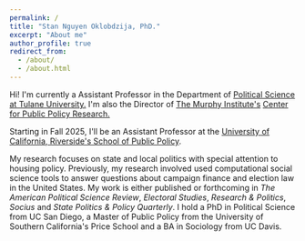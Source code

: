 ```yaml
---
permalink: /
title: "Stan Nguyen Oklobdzija, PhD."
excerpt: "About me"
author_profile: true
redirect_from: 
  - /about/
  - /about.html
---
```


Hi! I'm currently a Assistant Professor in the Department of [Political Science at Tulane University.](https://liberalarts.tulane.edu/departments/political-science) I'm also the Director of [The Murphy Institute's](https://murphy.tulane.edu/) [Center for Public Policy Research.](https://murphy.tulane.edu/public-policy) 

Starting in Fall 2025, I'll be an Assistant Professor at the [University of California, Riverside's School of Public Policy](https://spp.ucr.edu/).

My research focuses on state and local politics with special attention to housing policy. Previously, my research involved used computational social science tools to answer questions about campaign finance and election law in the United States. My work is either published or forthcoming in 
*The American Political Science Review*, *Electoral Studies*, *Research & Politics*, *Socius* and *State Politics & Policy Quarterly*. I hold a PhD in Political Science from UC San Diego, a Master of Public Policy from the University of Southern California's Price School and a BA in Sociology from UC Davis. 

